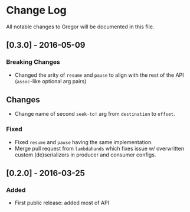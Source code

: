 # Change Log
All notable changes to Gregor will be documented in this file.

## [0.3.0] - 2016-05-09

### Breaking Changes
- Changed the arity of `resume` and `pause` to align with the rest of the API
  (`assoc`-like optional arg pairs)

## Changes
- Change name of second `seek-to!` arg from `destination` to `offset`.

### Fixed
- Fixed `resume` and `pause` having the same implementation.
- Merge pull request from `lambdahands` which fixes issue w/ overwritten custom
  (de)serializers in producer and consumer configs.

## [0.2.0] - 2016-03-25

### Added
- First public release: added most of API
